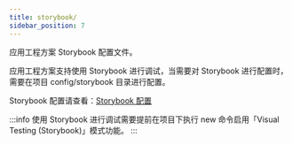 ```yaml
---
title: storybook/
sidebar_position: 7
---
```


应用工程方案 Storybook 配置文件。

应用工程方案支持使用 Storybook 进行调试，当需要对 Storybook 进行配置时，需要在项目 config/storybook 目录进行配置。

Storybook 配置请查看：[Storybook 配置](https://storybook.js.org/docs/react/configure/overview)

:::info
使用 Storybook 进行调试需要提前在项目下执行 new 命令启用「Visual Testing (Storybook)」模式功能。
:::
